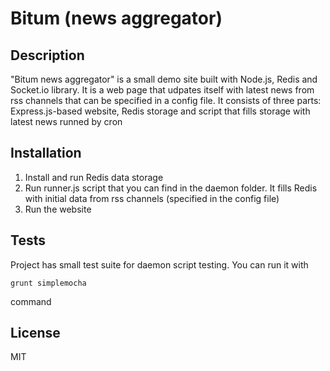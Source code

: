 Bitum (news aggregator)
====================

Description
-
"Bitum news aggregator" is a small demo site built with Node.js, Redis and 
Socket.io library. It is a web page that udpates itself with latest news from
rss channels that can be specified in a config file.
It consists of three parts: Express.js-based website, Redis storage and
script that fills storage with latest news runned by cron

Installation
-
1. Install and run Redis data storage
2. Run runner.js script that you can find in the daemon folder. It fills
   Redis with initial data from rss channels (specified in the config file)
3. Run the website

Tests
-
Project has small test suite for daemon script testing. You can run it with 
```
grunt simplemocha
```
command

License
-
MIT
